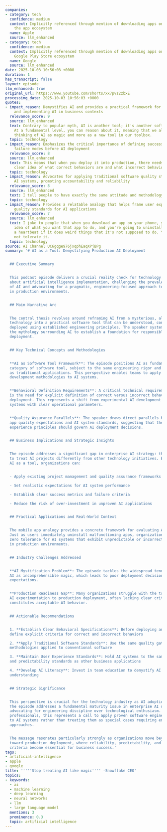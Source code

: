 ```yaml
---
companies:
- category: tech
  confidence: medium
  context: Implicitly referenced through mention of downloading apps on phones and
    the app ecosystem
  name: Apple
  source: llm_enhanced
- category: tech
  confidence: medium
  context: Implicitly referenced through mention of downloading apps on phones via
    Google Play Store ecosystem
  name: Google
  source: llm_enhanced
date: 2025-10-03 10:56:03 +0000
duration: 1
has_transcript: false
layout: episode
llm_enhanced: true
original_url: https://www.youtube.com/shorts/xx7pvz2zbxE
processing_date: 2025-10-03 10:56:03 +0000
quotes:
- impact_reason: Demystifies AI and provides a practical framework for understanding
    and implementing AI in business contexts
  relevance_score: 9
  source: llm_enhanced
  text: Contrary to popular myth, AI is another tool; it's another software tool.
    At a fundamental level, you can reason about it, meaning that we all need to stop
    thinking of AI as magic and more as a new tool in our toolbox.
  topic: technology
- impact_reason: Emphasizes the critical importance of defining success metrics and
    failure modes before AI deployment
  relevance_score: 8
  source: llm_enhanced
  text: This means that when you deploy it into production, there needs to be a very
    clear idea of what correct behaviors are and what incorrect behaviors are.
  topic: technology
- impact_reason: Advocates for applying traditional software quality standards to
    AI systems, promoting accountability and reliability
  relevance_score: 8
  source: llm_enhanced
  text: I tell people to have exactly the same attitude and methodology for AI.
  topic: technology
- impact_reason: Provides a relatable analogy that helps frame user expectations and
    quality standards for AI applications
  relevance_score: 7
  source: llm_enhanced
  text: I joke to people that when you download an app on your phone, you have a good
    idea of what you want that app to do, and you're going to uninstall that app in
    a heartbeat if it does weird things that it's not supposed to do. You just will
    not tolerate it.
  topic: technology
source: AI Channel UC6gqge976jxqphEaqXPjBPg
summary: '# AI as a Tool: Demystifying Production AI Deployment


  ## Executive Summary


  This podcast episode delivers a crucial reality check for technology professionals
  about artificial intelligence implementation, challenging the prevalent mystification
  of AI and advocating for a pragmatic, engineering-focused approach to AI deployment
  in production environments.


  ## Main Narrative Arc


  The central thesis revolves around reframing AI from a mysterious, almost magical
  technology into a practical software tool that can be understood, controlled, and
  deployed using established engineering principles. The speaker systematically dismantles
  the mythology surrounding AI to establish a foundation for responsible production
  deployment.


  ## Key Technical Concepts and Methodologies


  **AI as Software Tool Framework**: The episode positions AI as fundamentally another
  category of software tool, subject to the same engineering rigor and quality standards
  as traditional applications. This perspective enables teams to apply existing software
  development methodologies to AI systems.


  **Behavioral Definition Requirements**: A critical technical requirement emphasized
  is the need for explicit definition of correct versus incorrect behaviors before
  deployment. This represents a shift from experimental AI development to production-ready
  systems with clear operational parameters.


  **Quality Assurance Parallels**: The speaker draws direct parallels between mobile
  app quality expectations and AI system standards, suggesting that the same user
  experience principles should govern AI deployment decisions.


  ## Business Implications and Strategic Insights


  The episode addresses a significant gap in enterprise AI strategy: the tendency
  to treat AI projects differently from other technology initiatives. By normalizing
  AI as a tool, organizations can:


  - Apply existing project management and quality assurance frameworks

  - Set realistic expectations for AI system performance

  - Establish clear success metrics and failure criteria

  - Reduce the risk of over-investment in unproven AI applications


  ## Practical Applications and Real-World Context


  The mobile app analogy provides a concrete framework for evaluating AI systems.
  Just as users immediately uninstall malfunctioning apps, organizations should maintain
  zero tolerance for AI systems that exhibit unpredictable or incorrect behaviors
  in production environments.


  ## Industry Challenges Addressed


  **AI Mystification Problem**: The episode tackles the widespread tendency to view
  AI as incomprehensible magic, which leads to poor deployment decisions and unrealistic
  expectations.


  **Production Readiness Gap**: Many organizations struggle with the transition from
  AI experimentation to production deployment, often lacking clear criteria for what
  constitutes acceptable AI behavior.


  ## Actionable Recommendations


  1. **Establish Clear Behavioral Specifications**: Before deploying any AI system,
  define explicit criteria for correct and incorrect behaviors

  2. **Apply Traditional Software Standards**: Use the same quality gates and testing
  methodologies applied to conventional software

  3. **Maintain User Experience Standards**: Hold AI systems to the same reliability
  and predictability standards as other business applications

  4. **Develop AI Literacy**: Invest in team education to demystify AI and build practical
  understanding


  ## Strategic Significance


  This perspective is crucial for the technology industry as AI adoption accelerates.
  The episode addresses a fundamental maturity issue in enterprise AI deployment,
  advocating for engineering discipline over technological enthusiasm. For technology
  professionals, this represents a call to apply proven software engineering principles
  to AI systems rather than treating them as special cases requiring entirely new
  approaches.


  The message resonates particularly strongly as organizations move beyond AI experimentation
  toward production deployment, where reliability, predictability, and clear performance
  criteria become essential for business success.'
tags:
- artificial-intelligence
- apple
- google
title: '''''Stop treating AI like magic'''' -Snowflake CEO'
topics:
- keywords:
  - ai
  - machine learning
  - deep learning
  - neural networks
  - llm
  - large language model
  mentions: 3
  prominence: 0.3
  topic: artificial intelligence
---
```


<!-- Episode automatically generated from analysis data -->
<!-- Processing completed: 2025-10-03 10:56:03 UTC -->
